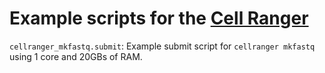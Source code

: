 # Example scripts for the [Cell Ranger](https://support.10xgenomics.com/single-cell-gene-expression/software/pipelines/latest/what-is-cell-ranger)

`cellranger_mkfastq.submit`: Example submit script for `cellranger mkfastq` using 1 core and 20GBs of RAM.
